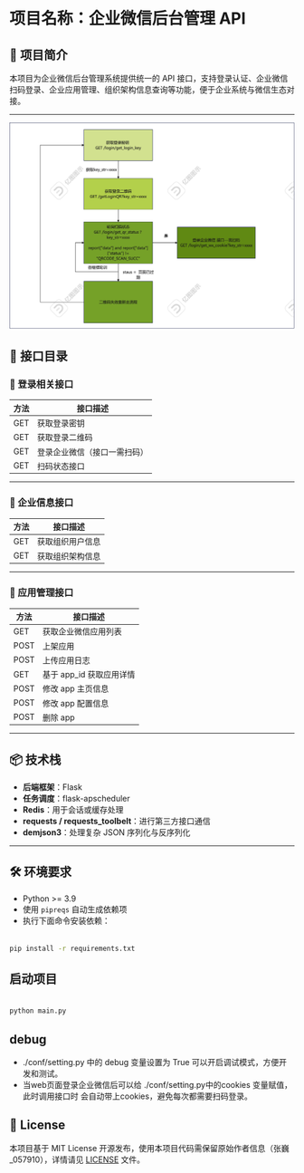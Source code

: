 # 项目名称：企业微信后台管理 API

## 📌 项目简介

本项目为企业微信后台管理系统提供统一的 API 接口，支持登录认证、企业微信扫码登录、企业应用管理、组织架构信息查询等功能，便于企业系统与微信生态对接。

---
![img.png](img.png)
## 📂 接口目录

### 🔐 登录相关接口

| 方法 | 接口描述         |
|------|------------------|
| GET  | 获取登录密钥     |
| GET  | 获取登录二维码   |
| GET  | 登录企业微信（接口一需扫码） |
| GET  | 扫码状态接口     |

---

### 🏢 企业信息接口

| 方法 | 接口描述                   |
|------|----------------------------|
| GET  | 获取组织用户信息           |
| GET  | 获取组织架构信息           |

---

### 🧩 应用管理接口

| 方法 | 接口描述                   |
|------|----------------------------|
| GET  | 获取企业微信应用列表       |
| POST | 上架应用                   |
| POST | 上传应用日志               |
| GET  | 基于 app_id 获取应用详情   |
| POST | 修改 app 主页信息          |
| POST | 修改 app 配置信息          |
| POST | 删除 app                   |

---

## 📦 技术栈

- **后端框架**：Flask
- **任务调度**：flask-apscheduler
- **Redis**：用于会话或缓存处理
- **requests / requests_toolbelt**：进行第三方接口通信
- **demjson3**：处理复杂 JSON 序列化与反序列化

---

## 🛠️ 环境要求

- Python >= 3.9
- 使用 `pipreqs` 自动生成依赖项
- 执行下面命令安装依赖：
```bash

pip install -r requirements.txt

```
## 启动项目
```bash

python main.py

```

## debug
- ./conf/setting.py 中的 debug 变量设置为 True 可以开启调试模式，方便开发和测试。
- 当web页面登录企业微信后可以给 ./conf/setting.py中的cookies 变量赋值，此时调用接口时
  会自动带上cookies，避免每次都需要扫码登录。

## 🪪 License

本项目基于 MIT License 开源发布，使用本项目代码需保留原始作者信息（张巍_057910），详情请见 [LICENSE](./LICENSE) 文件。